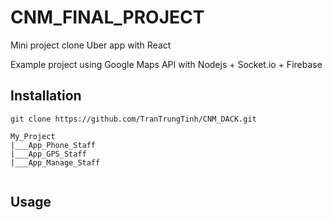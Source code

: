 <snippet>
  <content>

# CNM_FINAL_PROJECT

Mini project clone Uber app with React
 
Example project using Google Maps API with Nodejs + Socket.io + Firebase

## Installation
```
git clone https://github.com/TranTrungTinh/CNM_DACK.git
```

```
My_Project
|___App_Phone_Staff
|___App_GPS_Staff
|___App_Manage_Staff
``` 

```

``` 

## Usage
```

```

  </content>
</snippet>

